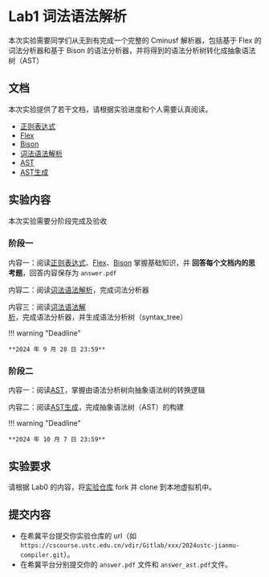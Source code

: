 

# Lab1 词法语法解析

本次实验需要同学们从无到有完成一个完整的 Cminusf 解析器，包括基于 Flex 的词法分析器和基于 Bison 的语法分析器，并将得到的语法分析树转化成抽象语法树（AST）

## 文档

本次实验提供了若干文档，请根据实验进度和个人需要认真阅读。

- [正则表达式](./正则表达式.md)
- [Flex](./Flex.md)
- [Bison](./Bison.md)
- [词法语法解析](词法语法解析.md)
- [AST](./AST.md)
- [AST生成](AST生成.md)

## 实验内容

本次实验需要分阶段完成及验收

### 阶段一

内容一：阅读[正则表达式](./正则表达式.md)、[Flex](./Flex.md)、[Bison](./Bison.md) 掌握基础知识，并 **回答每个文档内的思考题**，回答内容保存为 `answer.pdf`

内容二：阅读[词法语法解析](词法语法解析.md)，完成词法分析器

内容三：阅读[词法语法解析](词法语法解析.md)，完成语法分析器，并生成语法分析树（syntax_tree）

!!! warning "Deadline"

    **2024 年 9 月 28 日 23:59**

### 阶段二

内容一：阅读[AST](./AST.md)，掌握由语法分析树向抽象语法树的转换逻辑

内容二：阅读[AST生成](AST生成.md)，完成抽象语法树（AST）的构建

!!! warning "Deadline"

    **2024 年 10 月 7 日 23:59**

## 实验要求

请根据 Lab0 的内容，将[实验仓库](https://cscourse.ustc.edu.cn/vdir/Gitlab/compiler_staff/2023ustc-jianmu-compiler) fork 并 clone 到本地虚拟机中。

## 提交内容

- 在希冀平台提交你实验仓库的 url（如 `https://cscourse.ustc.edu.cn/vdir/Gitlab/xxx/2024ustc-jianmu-compiler.git`）。
- 在希冀平台分别提交你的 `answer.pdf` 文件和 `answer_ast.pdf`文件。

